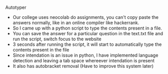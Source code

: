 Autotyper

* Our college uses neocolab do assignments, you can't copy paste the answers normally, like in an online compiler like hackerrank.
* So I came up with a python script to type the contents present in a file.
* You can save the answer for a particular question in the text.txt file and run the script, switch focus to the website
* 3 seconds after running the script, it will start to automatically type the contents present in the file
* Since intendation is an issue in python, I have implemented language detection and leaving a tab space whereever intendation is present
* It also has autobracket removal (Have to improve this system later)
